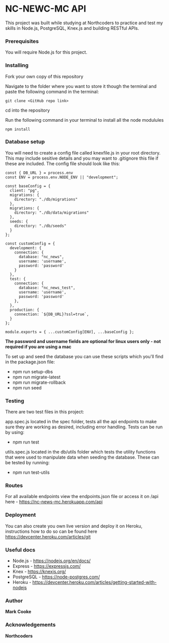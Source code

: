 # NC-NEWC-MC API

This project was built while studying at Northcoders to practice and test my skills in Node.js, PostgreSQL, Knex.js and building RESTful APIs.

### Prerequisites

You will require Node.js for this project.

### Installing

Fork your own copy of this repository

Navigate to the folder where you want to store it though the terminal and paste the following command in the terminal:

```
git clone <GitHub repo link>
```

cd into the repository

Run the following command in your terminal to install all the node modulules

```
npm install
```

### Database setup

You will need to create a config file called knexfile.js in your root directory. This may include sesitive details and you may want to .gitignore this file if these are included. The config file should look like this:

```
const { DB_URL } = process.env
const ENV = process.env.NODE_ENV || "development";

const baseConfig = {
  client: "pg",
  migrations: {
    directory: "./db/migrations"
  },
  migrations: {
    directory: "./db/data/migrations"
  },
  seeds: {
    directory: "./db/seeds"
  }
};

const customConfig = {
  development: {
    connection: {
      database: "nc_news",
      username: 'username',
      password: 'password'
    }
  },
  test: {
    connection: {
      database: "nc_news_test",
      username: 'username',
      password: 'password'
    },
  },
  production: {
    connection: `${DB_URL}?ssl=true`,
  }
};

module.exports = { ...customConfig[ENV], ...baseConfig };
```

**The password and username fields are optional for linux users only - not required if you are using a mac**

To set up and seed the database you can use these scripts which you'll find in the package.json file:

- npm run setup-dbs
- npm run migrate-latest
- npm run migrate-rollback
- npm run seed

### Testing

There are two test files in this project:

app.spec.js located in the spec folder, tests all the api endpoints to make sure they are working as desired, including error handling. Tests can be run by using:

- npm run test

utils.spec.js located in the db/utils folder which tests the utility functions that were used to manipulate data when seeding the database. These can be tested by running:

- npm run test-utils

### Routes

For all available endpoints view the endpoints.json file or access it on /api here - https://nc-news-mc.herokuapp.com/api

### Deployment

You can also create you own live version and deploy it on Heroku, instructions how to do so can be found here https://devcenter.heroku.com/articles/git

### Useful docs

- Node.js - https://nodejs.org/en/docs/
- Express - https://expressjs.com/
- Knex - https://knexjs.org/
- PostgreSQL - https://node-postgres.com/
- Heroku - https://devcenter.heroku.com/articles/getting-started-with-nodejs

### Author

**Mark Cooke**

### Acknowledgements

**Northcoders**
